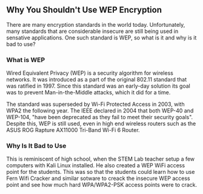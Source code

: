 ## Why You Shouldn't Use WEP Encryption
There are many encryption standards in the world today. Unfortunately, many standards that are considerable insecure are still being used in sensative applications. One such standard is WEP, so what is it and why is it bad to use?

### What is WEP
Wired Equivalent Privacy (WEP) is a security algorithm for wireless networks. It was introduced as a part of the original 802.11 standard that was ratified in 1997. Since this standard was an early-day solution its goal was to prevent Man-in-the-Middle attacks, which it did for a time. 

The standard was superseded by Wi-Fi Protected Access in 2003, with WPA2 the following year. The IEEE declared in 2004 that both WEP-40 and WEP-104, "have been deprecated as they fail to meet their security goals". Despite this, WEP is still used, even in high end wireless routers such as the ASUS ROG Rapture AX11000 Tri-Band Wi-Fi 6 Router.

### Why Is It Bad to Use
This is reminiscent of high school, when the STEM Lab teacher setup a few computers with Kali Linux installed. He also created a WEP WiFi access point for the students. This was so that the students could learn how to use Fern Wifi Cracker and similar sotware to creack the insecure WEP access point and see how much hard WPA/WPA2-PSK access points were to crack.
